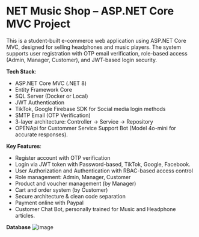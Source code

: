 # NET Music Shop – ASP.NET Core MVC Project

This is a student-built e-commerce web application using ASP.NET Core MVC, designed for selling headphones and music players. The system supports user registration with OTP email verification, role-based access (Admin, Manager, Customer), and JWT-based login security.

 **Tech Stack**:
- ASP.NET Core MVC (.NET 8)
- Entity Framework Core
- SQL Server (Docker or Local)
- JWT Authentication
- TikTok, Google Firebase SDK for Social media login methods
- SMTP Email (OTP Verification)
- 3-layer architecture: Controller → Service → Repository
- OPENApi for Custommer Service Support Bot (Model 4o-mini for accurate responses).

 **Key Features**:
- Register account with OTP verification
- Login via JWT token with Password-based, TikTok, Google, Facebook.
- User Authorization and Authentication with RBAC-based access control
- Role management: Admin, Manager, Customer
- Product and voucher management (by Manager)
- Cart and order system (by Customer)
- Secure architecture & clean code separation
- Payment online with Paypal
- Customer Chat Bot, personally trained for Music and Headphone articles.

  
**Database** 
![image](https://github.com/user-attachments/assets/3b56ba56-3971-492f-988e-91a401453eba)

